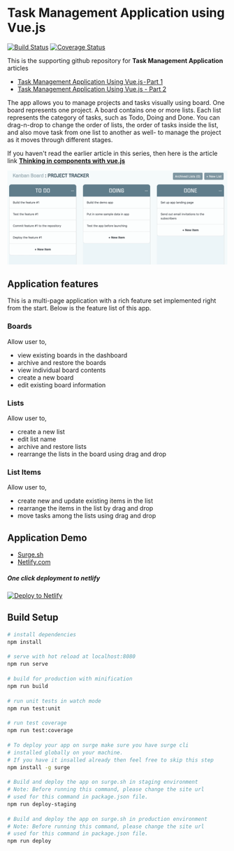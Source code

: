 # Task Management Application using Vue.js

[![Build Status](https://travis-ci.org/techlab23/task-management-app.svg?branch=master)](https://travis-ci.org/techlab23/task-management-app) [![Coverage Status](https://coveralls.io/repos/github/techlab23/task-management-app/badge.svg)](https://coveralls.io/github/techlab23/task-management-app)

This is the supporting github repository for **Task Management Application** articles

- [Task Management Application Using Vue.js - Part 1](https://medium.com/@_shirish/task-management-application-using-vue-js-part-1-df607ca30f48)
- [Task Management Application Using Vue.js - Part 2](https://levelup.gitconnected.com/task-management-application-using-vue-js-part-2-d785a96acda6)

The app allows you to manage projects and tasks visually using board. One board represents one project. A board contains one or more lists. Each list represents the category of tasks, such as Todo, Doing and Done. You can drag-n-drop to change the order of lists, the order of tasks inside the list, and also move task from one list to another as well- to manage the project as it moves through different stages.

If you haven't read the earlier article in this series, then here is the article link
[**Thinking in components with vue.js**](https://medium.com/@_shirish/thinking-in-components-with-vue-js-a35b5af12df)

![Project Image](/docs/images/project.png)

## Application features

This is a multi-page application with a rich feature set implemented right from the start. Below is the feature list of this app.

### Boards

Allow user to,

- view existing boards in the dashboard
- archive and restore the boards
- view individual board contents
- create a new board
- edit existing board information

### Lists

Allow user to,

- create a new list
- edit list name
- archive and restore lists
- rearrange the lists in the board using drag and drop

### List Items

Allow user to,

- create new and update existing items in the list
- rearrange the items in the list by drag and drop
- move tasks among the lists using drag and drop

## Application Demo

- [Surge.sh](http://kanban-board-demo.surge.sh)
- [Netlify.com](https://task-management-app.netlify.app)

##### One click deployment to netlify

[![Deploy to Netlify](https://www.netlify.com/img/deploy/button.svg)](https://app.netlify.com/start/deploy?repository=https://github.com/techlab23/task-management-app)

## Build Setup

```bash
# install dependencies
npm install

# serve with hot reload at localhost:8080
npm run serve

# build for production with minification
npm run build

# run unit tests in watch mode
npm run test:unit

# run test coverage
npm run test:coverage

# To deploy your app on surge make sure you have surge cli
# installed globally on your machine.
# If you have it insalled already then feel free to skip this step
npm install -g surge

# Build and deploy the app on surge.sh in staging environment
# Note: Before running this command, please change the site url
# used for this command in package.json file.
npm run deploy-staging

# Build and deploy the app on surge.sh in production environment
# Note: Before running this command, please change the site url
# used for this command in package.json file.
npm run deploy
```
